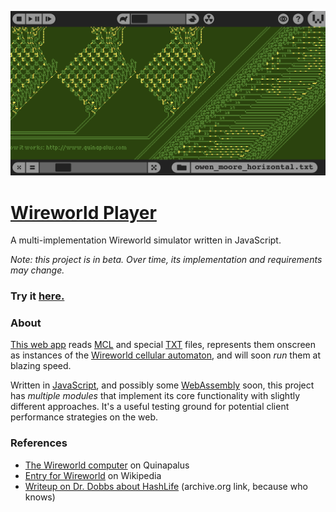 [![Wireworld screenshot](/readme_assets/screenshot.png?raw=true "The Owen-Moore wireworld computer, viewed in the Wireworld player.")](https://rezmason.github.io/wireworld-player)

# [Wireworld Player](https://rezmason.github.io/wireworld-player)
A multi-implementation Wireworld simulator written in JavaScript.

_Note: this project is in beta. Over time, its implementation and requirements may change._

### Try it [here.](https://rezmason.github.io/wireworld-player)

### About

[This web app](http://rezmason.github.io/wireworld-player) reads [MCL](http://www.mirekw.com/ca/ca_files_formats.html#MCell) and special [TXT](https://github.com/Rezmason/wireworldas3/blob/master/examples/txt/test/simple.txt) files, represents them onscreen as instances of the [Wireworld cellular automaton](https://github.com/GollyGang/ruletablerepository/wiki/WireWorld), and will soon _run_ them at blazing speed.

Written in [JavaScript](https://en.wikipedia.org/wiki/JavaScript), and possibly some [WebAssembly](https://webassembly.org) soon, this project has _multiple modules_ that implement its core functionality with slightly different approaches. It's a useful testing ground for potential client performance strategies on the web.

### References
- [The Wireworld computer](https://quinapalus.com/wi-index.html) on Quinapalus
- [Entry for Wireworld](https://en.wikipedia.org/wiki/Wireworld) on Wikipedia
- [Writeup on Dr. Dobbs about HashLife](http://web.archive.org/web/20210302212658/https://www.drdobbs.com/jvm/an-algorithm-for-compressing-space-and-t/184406478) (archive.org link, because who knows)
